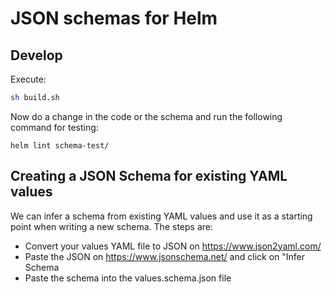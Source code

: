 # JSON schemas for Helm

## Develop

Execute:

```bash
sh build.sh
```

Now do a change in the code or the schema and run the following command for testing:

```
helm lint schema-test/
```

## Creating a JSON Schema for existing YAML values

We can infer a schema from existing YAML values and use it as a starting point when writing a new schema. The steps are:

* Convert your values YAML file to JSON on https://www.json2yaml.com/
* Paste the JSON on https://www.jsonschema.net/ and click on "Infer Schema
* Paste the schema into the values.schema.json file